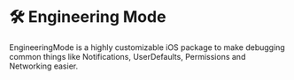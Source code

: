 # 🛠️ Engineering Mode
EngineeringMode is a highly customizable iOS package to make debugging common things like Notifications, UserDefaults, Permissions and Networking easier.

